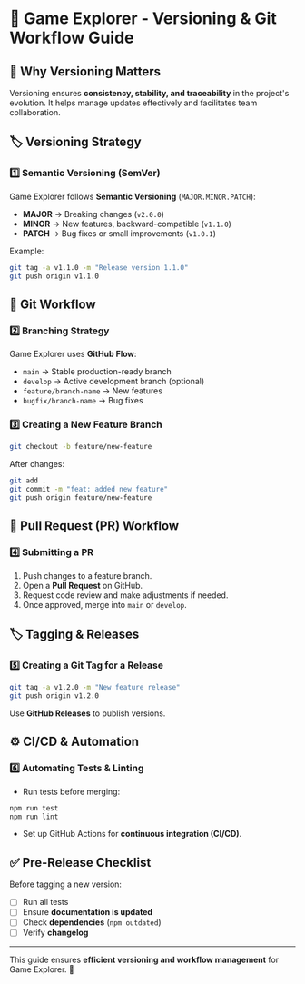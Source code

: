 # 🔄 Game Explorer - Versioning & Git Workflow Guide

## 📖 Why Versioning Matters

Versioning ensures **consistency, stability, and traceability** in the project's evolution. It helps manage updates effectively and facilitates team collaboration.

## 🏷️ Versioning Strategy

### 1️⃣ Semantic Versioning (SemVer)

Game Explorer follows **Semantic Versioning** (`MAJOR.MINOR.PATCH`):

- **MAJOR** → Breaking changes (`v2.0.0`)
- **MINOR** → New features, backward-compatible (`v1.1.0`)
- **PATCH** → Bug fixes or small improvements (`v1.0.1`)

Example:

```sh
git tag -a v1.1.0 -m "Release version 1.1.0"
git push origin v1.1.0
```

## 🌿 Git Workflow

### 2️⃣ Branching Strategy

Game Explorer uses **GitHub Flow**:

- `main` → Stable production-ready branch
- `develop` → Active development branch (optional)
- `feature/branch-name` → New features
- `bugfix/branch-name` → Bug fixes

### 3️⃣ Creating a New Feature Branch

```sh
git checkout -b feature/new-feature
```

After changes:

```sh
git add .
git commit -m "feat: added new feature"
git push origin feature/new-feature
```

## 🔄 Pull Request (PR) Workflow

### 4️⃣ Submitting a PR

1. Push changes to a feature branch.
2. Open a **Pull Request** on GitHub.
3. Request code review and make adjustments if needed.
4. Once approved, merge into `main` or `develop`.

## 🏷️ Tagging & Releases

### 5️⃣ Creating a Git Tag for a Release

```sh
git tag -a v1.2.0 -m "New feature release"
git push origin v1.2.0
```

Use **GitHub Releases** to publish versions.

## ⚙️ CI/CD & Automation

### 6️⃣ Automating Tests & Linting

- Run tests before merging:

```sh
npm run test
npm run lint
```

- Set up GitHub Actions for **continuous integration (CI/CD)**.

## ✅ Pre-Release Checklist

Before tagging a new version:

- [ ] Run all tests
- [ ] Ensure **documentation is updated**
- [ ] Check **dependencies** (`npm outdated`)
- [ ] Verify **changelog**

---

This guide ensures **efficient versioning and workflow management** for Game Explorer. 🚀
